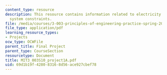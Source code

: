 ```yaml
---
content_type: resource
description: This resource contains information related to electricity generation
  system constraints.
file: /media/courses/3-003-principles-of-engineering-practice-spring-2010/69d1b19f428083168d56ace927cbef78_MIT3_003S10_project1A.pdf
file_type: application/pdf
learning_resource_types:
- Projects
ocw_type: OCWFile
parent_title: Final Project
parent_type: CourseSection
resourcetype: Document
title: MIT3_003S10_project1A.pdf
uid: 69d1b19f-4280-8316-8d56-ace927cbef78
---
```

